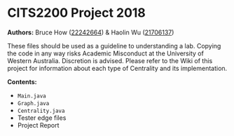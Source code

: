 # CITS2200 Project 2018
<b>Authors:</b> Bruce How ([22242664](https://github.com/Brucehow4/)) & Haolin Wu ([21706137](https://github.com/haolinwu97))

These files should be used as a guideline to understanding a lab. Copying the code in any way risks Academic Misconduct at the University of Western Australia. Discretion is advised. Please refer to the Wiki of this project for information about each type of Centrality and its implementation.

<b>Contents:</b>
  
  - `Main.java`
  - `Graph.java`
  - `Centrality.java`
  - Tester edge files
  - Project Report
